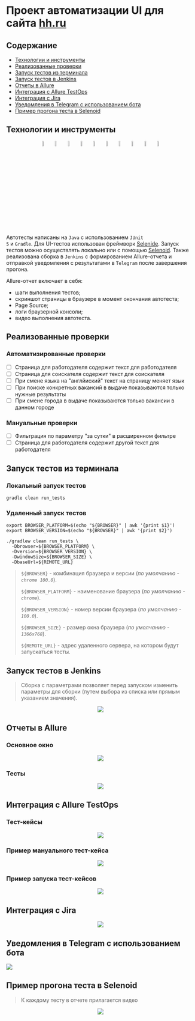 <h1 >Проект автоматизации UI для сайта <a href="https://hh.ru/ ">hh.ru</a></h1>

## Содержание

* <a href="#tools">Технологии и инструменты</a>
* <a href="#cases">Реализованные проверки</a>
* <a href="#console">Запуск тестов из терминала</a>
* <a href="#jenkins">Запуск тестов в Jenkins</a>
* <a href="#allure">Отчеты в Allure</a>
* <a href="#testops">Интеграция с Allure TestOps</a>
* <a href="#testops">Интеграция с Jira</a>
* <a href="#telegram">Уведомления в Telegram с использованием бота</a>
* <a href="#video">Пример прогона теста в Selenoid</a>

<a id="tools"></a>
## Технологии и инструменты

<p align="center">
<img width="6%" title="IntelliJ IDEA" src="images/logo/IntelliJ_IDEA.png">
<img width="6%" title="Java" src="images/logo/Java_logo.png">
<img width="6%" title="Selenide" src="images/logo/Selenide.png">
<img width="6%" title="Selenoid" src="images/logo/Selenoid.png">
<img width="6%" title="Allure Report" src="images/logo/AllureReports.png">
<img width="6%" title="Gradle" src="images/logo/Gradle.png">
<img width="6%" title="JUnit5" src="images/logo/JUnit5.png">
<img width="6%" title="GitHub" src="images/logo/GitHub.png">
<img width="6%" title="Jenkins" src="images/logo/Jenkins.png">
<img width="6%" title="Allure TestOps" src="images/logo/AllureTestOps.svg">
</p>

Автотесты написаны на <code>Java</code> с использованием <code>JUnit 5</code> и <code>Gradle</code>.
Для UI-тестов использован фреймворк [Selenide](https://selenide.org/).
Запуск тестов можно осуществлять локально или с помощью [Selenoid](https://aerokube.com/selenoid/).
Также реализована сборка в <code>Jenkins</code> с формированием Allure-отчета и отправкой уведомления с результатами в <code>Telegram</code> после завершения прогона.

Allure-отчет включает в себя:
* шаги выполнения тестов;
* скриншот страницы в браузере в момент окончания автотеста;
* Page Source;
* логи браузерной консоли;
* видео выполнения автотеста.

<a id="cases"></a>
## Реализованные проверки

### Автоматизированные проверки
- [ ] Страница для работодателя содержит текст для работодателя
- [ ] Страница для соискателя содержит текст для соискателя
- [ ] При смене языка на "англйиский" текст на страницу меняет язык 
- [ ] При поиске конкретных вакансий в выдаче показываются только нужные результаты 
- [ ] При смене города в выдаче показываются только вакансии в данном городе

### Мануальные проверки
- [ ] Фильтрация по параметру "за сутки" в расширенном фильтре 
- [ ] Страница для работодателя содержит другой текст для работодателя

<a id="console"></a>
##  Запуск тестов из терминала
### Локальный запуск тестов

```
gradle clean run_tests 
```

### Удаленный запуск тестов

```
export BROWSER_PLATFORM=$(echo "${BROWSER}" | awk '{print $1}')
export BROWSER_VERSION=$(echo "${BROWSER}" | awk '{print $2}')

./gradlew clean run_tests \
  -Dbrowser=${BROWSER_PLATFORM} \
  -Dversion=${BROWSER_VERSION} \
  -DwindowSize=${BROWSER_SIZE} \
  -DbaseUrl=${REMOTE_URL}
```

> `${BROWSER}` - комбинация браузера и версии (_по умолчанию - <code>chrome 100.0</code>_).
>
> `${BROWSER_PLATFORM}` - наименование браузера (_по умолчанию - <code>chrome</code>_).
> 
> `${BROWSER_VERSION}` - номер версии браузера (_по умолчанию - <code>100.0</code>_).
> 
> `${BROWSER_SIZE}` - размер окна браузера (_по умолчанию - <code>1366x768</code>_).
>
> `${REMOTE_URL}` - адрес удаленного сервера, на котором будут запускаться тесты.

<a id="jenkins"></a>
## Запуск тестов в Jenkins

> Сборка с параметрами позволяет перед запуском изменить параметры для сборки (путем выбора из списка или прямым указанием значения).

<p align="center">
<img src="images/screenshots/JenkinsJob.png"/></a>
</p>

<a id="allure"></a>
## Отчеты в Allure

### Основное окно

<p align="center">
<img src="images/screenshots/AllureOverview.png">
</p>

### Тесты

<p align="center">
<img src="images/screenshots/AllureBehaviors.png">
</p>

<a id="testops"></a>
## Интеграция с Allure TestOps 

### Тест-кейсы
<p align="center">
<img src="images/screenshots/AllureTestCases.png">
</p>

### Пример мануального тест-кейса
<p align="center">
<img src="images/screenshots/AllureTestOpsManualTest.png">
</p>

### Пример запуска тест-кейсов
<p align="center">
<img src="images/screenshots/AllureTestOpsLaunches.png">
</p>

<a id="jira"></a>
## Интеграция с Jira 
<p align="center">
<img src="images/screenshots/Jira.png">
</p>

<a id="telegram"></a>
## Уведомления в Telegram с использованием бота

<p>
<img src="images/screenshots/TelegramBot.png">
</p>

<a id="video"></a>
## Пример прогона теста в Selenoid

> К каждому тесту в отчете прилагается видео
<p align="center">
  <img src="images/video/VideoGif.gif">
</p>